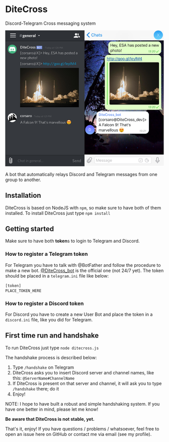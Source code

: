 # DiteCross
Discord-Telegram Cross messaging system

![DiteCross Example](/readme_assets/example.png)

A bot that automatically relays Discord and Telegram messages from one group to another.

## Installation
DiteCross is based on NodeJS with `npm`, so make sure to have both of them installed.
To install DiteCross just type `npm install`

## Getting started
Make sure to have both **token**s to login to Telegram and Discord.

### How to register a Telegram token
For Telegram you have to talk with @BotFather and follow the procedure to make a new bot. [@DiteCross_bot](https://telegram.me/DiteCross_bot) is the official one (not 24/7 yet).
The token should be placed in a `telegram.ini` file like below:

```
[token]
PLACE_TOKEN_HERE
```

### How to register a Discord token
For Discord you have to create a new User Bot and place the token in a `discord.ini` file, like you did for Telegram.

## First time run and handshake
To run DiteCross just type `node ditecross.js`

The handshake process is described below:
1. Type `/handshake` on Telegram
2. DiteCross asks you to insert Discord server and channel names, like this: `@ServerName#ChannelName`
3. If DiteCross is present on that server and channel, it will ask you to type `/handshake` there; do it
4. Enjoy!

NOTE: I hope to have built a robust and simple handshaking system. If you have one better in mind, please let me know!

**Be aware that DiteCross is not stable, yet.**

That's it, enjoy! If you have questions / problems / whatsoever, feel free to open an issue here on GitHub or contact me via email (see my profile).
